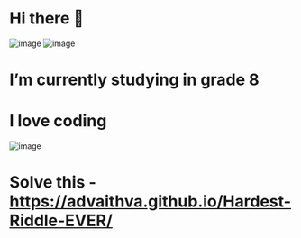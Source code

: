 # Hi there 👋

![image](https://www.icegif.com/wp-content/uploads/tsunami-icegif-13.gif) ![image](https://media1.tenor.com/images/d4526696318578df32926a217a80d252/tenor.gif?itemid=10924778)

 # I’m currently studying in grade 8
 # I love coding
 ![image](https://media.giphy.com/media/LXONhtCmN32YU/giphy.gif)
 # Solve this - https://advaithva.github.io/Hardest-Riddle-EVER/


